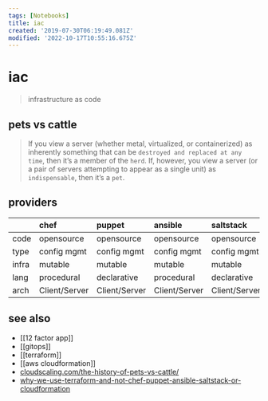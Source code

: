 ```yaml
---
tags: [Notebooks]
title: iac
created: '2019-07-30T06:19:49.081Z'
modified: '2022-10-17T10:55:16.675Z'
---
```


# iac

> infrastructure as code

## pets vs cattle

> If you view a server (whether metal, virtualized, or containerized) as inherently something that can be `destroyed and replaced at any time`, then it’s a member of the `herd`.
> If, however, you view a server (or a pair of servers attempting to appear as a single unit) as `indispensable`, then it’s a `pet`.


## providers

|       | chef          | puppet        | ansible       | saltstack     | cloudformation  | terraform   | 
|:--    |:--            |:--            |:--            |:--            |:--              |:--          | 
| code  | opensource    | opensource    | opensource    | opensource    | opensource      | opensource  |
| type  | config mgmt   | config mgmt   | config mgmt   | config mgmt   | orchestration   | orchestration |
| infra | mutable       | mutable       | mutable       | mutable       | immutable       | immutable   |
| lang  | procedural    | declarative   | procedural    | declarative   | declarative     | declarative |
| arch  | Client/Server | Client/Server | Client/Server | Client/Server |  Client-Only    | Client-Only |

## see also

- [[12 factor app]]
- [[gitops]]
- [[terraform]]
- [[aws cloudformation]]
- [cloudscaling.com/the-history-of-pets-vs-cattle/](http://cloudscaling.com/blog/cloud-computing/the-history-of-pets-vs-cattle/)
- [why-we-use-terraform-and-not-chef-puppet-ansible-saltstack-or-cloudformation](https://blog.gruntwork.io/why-we-use-terraform-and-not-chef-puppet-ansible-saltstack-or-cloudformation-7989dad2865c)
